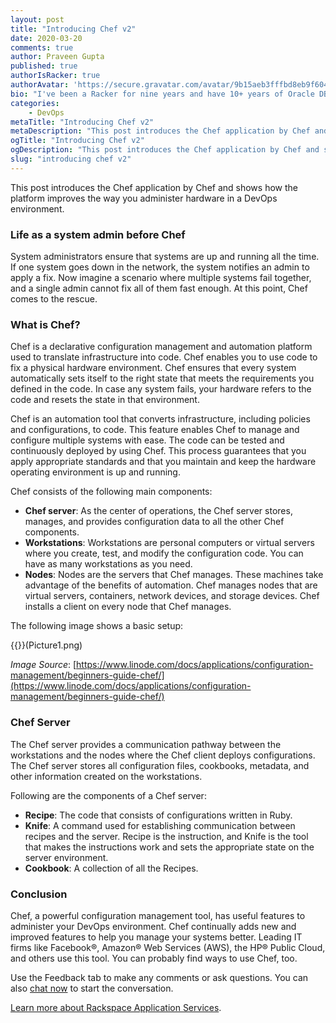 ```yaml
---
layout: post
title: "Introducing Chef v2"
date: 2020-03-20
comments: true
author: Praveen Gupta
published: true
authorIsRacker: true
authorAvatar: 'https://secure.gravatar.com/avatar/9b15aeb3fffbd8eb9f6040435c24cc21'
bio: "I've been a Racker for nine years and have 10+ years of Oracle DBA experience. Currently, I work on Oracle, MongoDB, and other NoSQL databases."
categories:
    - DevOps
metaTitle: "Introducing Chef v2"
metaDescription: "This post introduces the Chef application by Chef and shows how the platform improves the way you administer hardware in a DevOps environment."
ogTitle: "Introducing Chef v2"
ogDescription: "This post introduces the Chef application by Chef and shows how the platform improves the way you administer hardware in a DevOps environment."
slug: "introducing chef v2" 
---
```

This post introduces the Chef application by Chef and shows how the platform
improves the way you administer hardware in a DevOps environment.

<!--more-->


### Life as a system admin before Chef

System administrators ensure that systems are up and running all the time. If
one system goes down in the network, the system notifies an admin to apply a
fix. Now imagine a scenario where multiple systems fail together, and a single
admin cannot fix all of them fast enough. At this point, Chef comes to the
rescue.

### What is Chef?

Chef is a declarative configuration management and automation platform used to
translate infrastructure into code. Chef enables you to use code to fix a
physical hardware environment. Chef ensures that every system automatically sets
itself to the right state that meets the requirements you defined in the code.
In case any system fails, your hardware refers to the code and resets the
state in that environment.

Chef is an automation tool that converts infrastructure, including policies and
configurations, to code. This feature enables Chef to manage and configure
multiple systems with ease. The code can be tested and continuously deployed by
using Chef. This process guarantees that you apply appropriate standards and
that you maintain and keep the hardware operating environment is up and running.

Chef consists of the following main components:

-  **Chef server**: As the center of operations, the Chef server stores, manages, and provides configuration data to all the other Chef components.
-  **Workstations**: Workstations are personal computers or virtual servers where you create, test, and modify the configuration code. You can have as many workstations as you need.
-  **Nodes**: Nodes are the servers that Chef manages. These machines take advantage of the benefits of automation. Chef manages nodes that are virtual servers, containers, network devices, and storage devices. Chef installs a client on every node that Chef manages.

The following image shows a basic setup:

{{<image src="" title="" alt="">}}(Picture1.png)

*Image Source*: [https://www.linode.com/docs/applications/configuration-management/beginners-guide-chef/](https://www.linode.com/docs/applications/configuration-management/beginners-guide-chef/)


### Chef Server

The Chef server provides a communication pathway between the workstations and
the nodes where the Chef client deploys configurations. The Chef server stores
all configuration files, cookbooks, metadata, and other information created on
the workstations.

Following are the components of a Chef server:

-  **Recipe**: The code that consists of configurations written in Ruby.
-  **Knife**: A command used for establishing communication between recipes and the
server. Recipe is the instruction, and Knife is the tool that makes the
instructions work and sets the appropriate state on the server environment.
-  **Cookbook**:  A collection of all the Recipes.

### Conclusion

Chef, a powerful configuration management tool, has useful features to administer
your DevOps environment. Chef continually adds new and improved features to help
you manage your systems better. Leading IT firms like Facebook&reg;,
Amazon&reg; Web Services (AWS), the HP&reg; Public Cloud, and others use this
tool. You can probably find ways to use Chef, too.

Use the Feedback tab to make any comments or ask questions. You can also
[chat now](https://www.rackspace.com/#chat) to start the conversation.

<a class="cta teal" id="cta" href="https://www.rackspace.com/application-management/professional-services">Learn more about Rackspace Application Services</a>.
